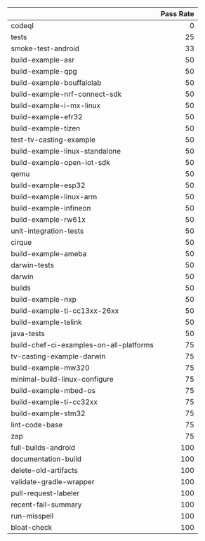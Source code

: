 |                                         |   Pass Rate |
|:----------------------------------------|------------:|
| codeql                                  |           0 |
| tests                                   |          25 |
| smoke-test-android                      |          33 |
| build-example-asr                       |          50 |
| build-example-qpg                       |          50 |
| build-example-bouffalolab               |          50 |
| build-example-nrf-connect-sdk           |          50 |
| build-example-i-mx-linux                |          50 |
| build-example-efr32                     |          50 |
| build-example-tizen                     |          50 |
| test-tv-casting-example                 |          50 |
| build-example-linux-standalone          |          50 |
| build-example-open-iot-sdk              |          50 |
| qemu                                    |          50 |
| build-example-esp32                     |          50 |
| build-example-linux-arm                 |          50 |
| build-example-infineon                  |          50 |
| build-example-rw61x                     |          50 |
| unit-integration-tests                  |          50 |
| cirque                                  |          50 |
| build-example-ameba                     |          50 |
| darwin-tests                            |          50 |
| darwin                                  |          50 |
| builds                                  |          50 |
| build-example-nxp                       |          50 |
| build-example-ti-cc13xx-26xx            |          50 |
| build-example-telink                    |          50 |
| java-tests                              |          50 |
| build-chef-ci-examples-on-all-platforms |          75 |
| tv-casting-example-darwin               |          75 |
| build-example-mw320                     |          75 |
| minimal-build-linux-configure           |          75 |
| build-example-mbed-os                   |          75 |
| build-example-ti-cc32xx                 |          75 |
| build-example-stm32                     |          75 |
| lint-code-base                          |          75 |
| zap                                     |          75 |
| full-builds-android                     |         100 |
| documentation-build                     |         100 |
| delete-old-artifacts                    |         100 |
| validate-gradle-wrapper                 |         100 |
| pull-request-labeler                    |         100 |
| recent-fail-summary                     |         100 |
| run-misspell                            |         100 |
| bloat-check                             |         100 |